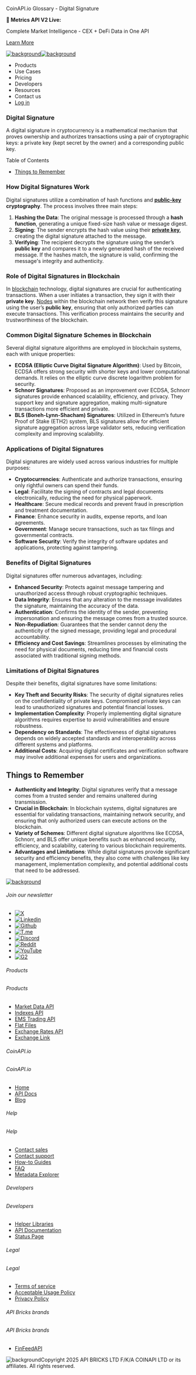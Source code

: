 CoinAPI.io Glossary - Digital Signature

**🚀 Metrics API V2 Live:**

Complete Market Intelligence - CEX + DeFi Data in One API

[Learn More](https://www.coinapi.io/blog/metrics-api-v2-trading-volume-analysis-and-on-chain-metrics)

[![background](https://cdn.sanity.io/images/o65xz72l/production/268144c90959611dea3e360f81e4549c3cd03fd0-142x34.svg)![background](https://cdn.sanity.io/images/o65xz72l/production/e0ca0c29b08cb53631d77de4a84246da316d55d2-142x34.svg)](/)

* Products
* Use Cases
* Pricing
* Developers
* Resources
* Contact us
* [Log in](https://console.coinapi.io/)

### Digital Signature

A digital signature in cryptocurrency is a mathematical mechanism that proves ownership and authorizes transactions using a pair of cryptographic keys: a private key (kept secret by the owner) and a corresponding public key.

Table of Contents

* [Things to Remember](#link-bd6bd00a2ec7)

### How Digital Signatures Work

Digital signatures utilize a combination of hash functions and **[public-key](https://www.coinapi.io/learn/glossary/public-key) cryptography**. The process involves three main steps:

1. **Hashing the Data**: The original message is processed through a **hash function**, generating a unique fixed-size hash value or message digest.
2. **Signing**: The sender encrypts the hash value using their [**private key**](https://www.coinapi.io/learn/glossary/private-key), creating the digital signature attached to the message.
3. **Verifying**: The recipient decrypts the signature using the sender’s **public key** and compares it to a newly generated hash of the received message. If the hashes match, the signature is valid, confirming the message's integrity and authenticity.

### Role of Digital Signatures in Blockchain

In [blockchain](https://www.coinapi.io/learn/glossary/blockchain) technology, digital signatures are crucial for authenticating transactions. When a user initiates a transaction, they sign it with their **private key**. [Nodes](https://www.coinapi.io/learn/glossary/node) within the blockchain network then verify this signature using the user’s **public key**, ensuring that only authorized parties can execute transactions. This verification process maintains the security and trustworthiness of the blockchain.

### Common Digital Signature Schemes in Blockchain

Several digital signature algorithms are employed in blockchain systems, each with unique properties:

* **ECDSA (Elliptic Curve Digital Signature Algorithm)**: Used by Bitcoin, ECDSA offers strong security with shorter keys and lower computational demands. It relies on the elliptic curve discrete logarithm problem for security.
* **Schnorr Signatures**: Proposed as an improvement over ECDSA, Schnorr signatures provide enhanced scalability, efficiency, and privacy. They support key and signature aggregation, making multi-signature transactions more efficient and private.
* **BLS (Boneh-Lynn-Shacham) Signatures**: Utilized in Ethereum’s future Proof of Stake (ETH2) system, BLS signatures allow for efficient signature aggregation across large validator sets, reducing verification complexity and improving scalability.

### Applications of Digital Signatures

Digital signatures are widely used across various industries for multiple purposes:

* **Cryptocurrencies**: Authenticate and authorize transactions, ensuring only rightful owners can spend their funds.
* **Legal**: Facilitate the signing of contracts and legal documents electronically, reducing the need for physical paperwork.
* **Healthcare**: Secure medical records and prevent fraud in prescription and treatment documentation.
* **Finance**: Enhance security in audits, expense reports, and loan agreements.
* **Government**: Manage secure transactions, such as tax filings and governmental contracts.
* **Software Security**: Verify the integrity of software updates and applications, protecting against tampering.

### Benefits of Digital Signatures

Digital signatures offer numerous advantages, including:

* **Enhanced Security**: Protects against message tampering and unauthorized access through robust cryptographic techniques.
* **Data Integrity**: Ensures that any alteration to the message invalidates the signature, maintaining the accuracy of the data.
* **Authentication**: Confirms the identity of the sender, preventing impersonation and ensuring the message comes from a trusted source.
* **Non-Repudiation**: Guarantees that the sender cannot deny the authenticity of the signed message, providing legal and procedural accountability.
* **Efficiency and Cost Savings**: Streamlines processes by eliminating the need for physical documents, reducing time and financial costs associated with traditional signing methods.

### Limitations of Digital Signatures

Despite their benefits, digital signatures have some limitations:

* **Key Theft and Security Risks**: The security of digital signatures relies on the confidentiality of private keys. Compromised private keys can lead to unauthorized signatures and potential financial losses.
* **Implementation Complexity**: Properly implementing digital signature algorithms requires expertise to avoid vulnerabilities and ensure robustness.
* **Dependency on Standards**: The effectiveness of digital signatures depends on widely accepted standards and interoperability across different systems and platforms.
* **Additional Costs**: Acquiring digital certificates and verification software may involve additional expenses for users and organizations.

Things to Remember
------------------

* **Authenticity and Integrity**: Digital signatures verify that a message comes from a trusted sender and remains unaltered during transmission.
* **Crucial in Blockchain**: In blockchain systems, digital signatures are essential for validating transactions, maintaining network security, and ensuring that only authorized users can execute actions on the blockchain.
* **Variety of Schemes**: Different digital signature algorithms like ECDSA, Schnorr, and BLS offer unique benefits such as enhanced security, efficiency, and scalability, catering to various blockchain requirements.
* **Advantages and Limitations**: While digital signatures provide significant security and efficiency benefits, they also come with challenges like key management, implementation complexity, and potential additional costs that need to be addressed.

[![background](https://cdn.sanity.io/images/o65xz72l/production/99475f0760777c30125556b2707e1e8f77f2fba0-179x42.svg)](/)

###### Join our newsletter

* [![X](https://cdn.sanity.io/images/o65xz72l/production/89a93ecdd3eaa62f0d2bad091ff6d92a31e9c372-28x28.svg)](https://twitter.com/realcoinapi "X")
* [![Linkedin](https://cdn.sanity.io/images/o65xz72l/production/be666e8656abe83e43c1db9a3ab76d44b9af5cb5-28x28.svg)](https://www.linkedin.com/company/coinapi "Linkedin")
* [![Github](https://cdn.sanity.io/images/o65xz72l/production/80703d2d9baaef7e7f5471a54a720b9383a63aab-28x28.svg)](https://github.com/coinapi/coinapi-sdk "Github")
* [![T.me](https://cdn.sanity.io/images/o65xz72l/production/39be23a1db383ad12c3e9d4bebae9bc77bf59b8b-28x28.svg)](https://t.me/coinapiofficial "T.me")
* [![Discord](https://cdn.sanity.io/images/o65xz72l/production/9862f060f9b89536f18d4e8770a11bfb00c3e3fd-30x28.svg)](https://discord.gg/vgJbjjsVaC "Discord")
* [![Reddit](https://cdn.sanity.io/images/o65xz72l/production/d02e41d1eab87d289f2bc6a390bcd0c7def1b7ac-30x28.svg)](https://www.reddit.com/r/CoinAPI/ "Reddit")
* [![YouTube](https://cdn.sanity.io/images/o65xz72l/production/535425f0f99df8b6173d663721f8941430d637b2-28x28.svg)](https://www.youtube.com/@CoinAPI_Official "YouTube")
* [![G2](/_next/image?url=https%3A%2F%2Fcdn.sanity.io%2Fimages%2Fo65xz72l%2Fproduction%2F4b1d455c2cab4bf625e7cc96a1b74695c0b3c4bc-28x28.png&w=64&q=75)](https://www.g2.com/products/coinapi/reviews "G2")

###### Products

###### Products

* [Market Data API](/products/market-data-api)
* [Indexes API](/products/indexes-api)
* [EMS Trading API](/products/ems-api)
* [Flat Files](/products/flat-files)
* [Exchange Rates API](/products/exchange-rates-api)
* [Exchange Link](https://www.coinapi.io/products/exchange-link)

###### CoinAPI.io

###### CoinAPI.io

* [Home](https://www.coinapi.io/)
* [API Docs](https://docs.coinapi.io/?_gl=1*jgom05*_gcl_au*NTIxNjU3NzExLjE3MzU1OTM0MTE.*_ga*OTI3MDg0NzQ2LjE3MzU1OTM0MDk.*_ga_063767QGZW*MTczODA3Mzc5MC43My4wLjE3MzgwNzM3OTAuNjAuMC4w*_ga_EXCQW96F7R*MTczODA3Mzc5MC4xMjEuMC4xNzM4MDczNzkwLjAuMC4w)
* [Blog](https://www.coinapi.io/blog)

###### Help

###### Help

* [Contact sales](/contact-us)
* [Contact support](https://console.coinapi.io/?link=/support-tickets)
* [How-to Guides](https://docs.coinapi.io/market-data/how-to-guides/?_gl=1*16m3ndl*_gcl_au*NTIxNjU3NzExLjE3MzU1OTM0MTE.*_ga*OTI3MDg0NzQ2LjE3MzU1OTM0MDk.*_ga_063767QGZW*MTczODA3Mzc5MC43My4wLjE3MzgwNzM3OTAuNjAuMC4w*_ga_EXCQW96F7R*MTczODA3Mzc5MC4xMjEuMC4xNzM4MDczNzkwLjAuMC4w)
* [FAQ](https://docs.coinapi.io/general/faq/?_gl=1*dfjpiw*_gcl_au*NTIxNjU3NzExLjE3MzU1OTM0MTE.*_ga*OTI3MDg0NzQ2LjE3MzU1OTM0MDk.*_ga_063767QGZW*MTczODA3Mzc5MC43My4wLjE3MzgwNzM3OTAuNjAuMC4w*_ga_EXCQW96F7R*MTczODA3Mzc5MC4xMjEuMC4xNzM4MDczNzkwLjAuMC4w)
* [Metadata Explorer](https://docs.coinapi.io/market-data/metadata-tables/introduction)

###### Developers

###### Developers

* [Helper Libraries](https://github.com/api-bricks/api-bricks-sdk/)
* [API Documentation](https://docs.coinapi.io/?_gl=1*iuavdb*_gcl_au*NTIxNjU3NzExLjE3MzU1OTM0MTE.*_ga*OTI3MDg0NzQ2LjE3MzU1OTM0MDk.*_ga_063767QGZW*MTczODA3Mzc5MC43My4wLjE3MzgwNzM3OTAuNjAuMC4w*_ga_EXCQW96F7R*MTczODA3Mzc5MC4xMjEuMC4xNzM4MDczNzkwLjAuMC4w)
* [Status Page](https://status.coinapi.io/?_gl=1*1ww1bbe*_gcl_au*NTIxNjU3NzExLjE3MzU1OTM0MTE.*_ga*OTI3MDg0NzQ2LjE3MzU1OTM0MDk.*_ga_063767QGZW*MTczODA3Mzc5MC43My4wLjE3MzgwNzM3OTAuNjAuMC4w*_ga_EXCQW96F7R*MTczODA3Mzc5MC4xMjEuMC4xNzM4MDczNzkwLjAuMC4w)

###### Legal

###### Legal

* [Terms of service](/legal#terms)
* [Acceptable Usage Policy](/legal#aup)
* [Privacy Policy](/legal#policy)

###### API Bricks brands

###### API Bricks brands

* [FinFeedAPI](https://finfeedapi.com/?utm_source=coinapi.io&utm_medium=referral&utm_campaign=footer)

![background](https://cdn.sanity.io/images/o65xz72l/production/5f005fa1cc9dc85c59ae054bb4a4838566b65c4e-25x26.svg)Copyright 2025 API BRICKS LTD F/K/A COINAPI LTD or its affiliates. All rights reserved.
